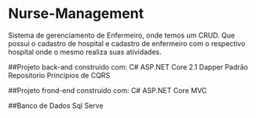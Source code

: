 # Nurse-Management
Sistema de gerenciamento de Enfermeiro, onde temos um CRUD.
Que possui o cadastro de hospital e cadastro de enfermeiro com o respectivo hospital onde o mesmo realiza suas atividades.

##Projeto back-and construido com:
 C#
 ASP.NET Core 2.1
 Dapper
 Padrão Repositorio
 Principios de CQRS
 
 ##Projeto frond-end construido com:
 C#
 ASP.NET Core MVC
 
 ##Banco de Dados
 Sql Serve
 
